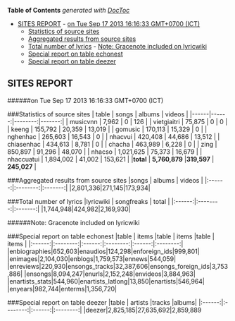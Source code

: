 **Table of Contents**  *generated with [DocToc](http://doctoc.herokuapp.com/)*

- [SITES REPORT](#sites-report)
				- [on Tue Sep 17 2013 16:16:33 GMT+0700 (ICT)](#on-tue-sep-17-2013-161633-gmt+0700-ict)
	- [Statistics of source sites](#statistics-of-source-sites)
	- [Aggregated results from source sites](#aggregated-results-from-source-sites)
	- [Total number of lyrics](#total-number-of-lyrics)
				- [Note: Gracenote included on lyricwiki](#note-gracenote-included-on-lyricwiki)
	- [Special report on table echonest](#special-report-on-table-echonest)
	- [Special report on table deezer](#special-report-on-table-deezer)

## SITES REPORT

######on Tue Sep 17 2013 16:16:33 GMT+0700 (ICT)

###Statistics of source sites
| table | songs | albums | videos |
|------|------:|--------:|-------:|
| musicvnn | 7,962 | 0 |  126 | 
| vietgiaitri | 75,875 | 0 |  0 | 
| keeng | 155,792 | 20,359 |  13,019 | 
| gomusic | 170,113 | 15,329 |  0 | 
| nghenhac | 265,603 | 16,543 |  0 | 
| nhacvui | 420,408 | 44,686 |  13,512 | 
| chiasenhac | 434,613 | 8,781 |  0 | 
| chacha | 463,989 | 6,228 |  0 | 
| zing | 850,897 | 91,296 |  48,070 | 
| nhacso | 1,021,625 | 75,373 |  16,679 | 
| nhaccuatui | 1,894,002 | 41,002 |  153,621 | 
|**total** | **5,760,879** |**319,597** | **245,027** |


###Aggregated results from source sites
|songs | albums | videos |
|:------:|:--------:|:-------:|
|2,801,336|271,145|173,934|


###Total number of lyrics
|lyricwiki | songfreaks | total |
|:------:|:--------:|:-------:|
|1,744,948|424,982|2,169,930|

######Note: Gracenote included on lyricwiki


###Special report on table echonest
|table | items |table | items |table | items |
|:------:|:--------:|:------:|:--------:|:------:|:--------:|
|enbiographies|652,603|enaudios|124,298|enforeign_ids|999,801|
|enimages|2,104,030|enblogs|1,759,573|ennews|544,059|
|enreviews|220,930|ensongs_tracks|32,387,606|ensongs_foreign_ids|3,753,886|
|ensongs|8,094,247|enurls|2,152,248|envideos|3,884,963|
|enartists_stats|544,960|enartists_latlong|13,850|enartists|546,964|
|enyears|982,744|enterms|1,356,720|


###Special report on table deezer
|table | artists |tracks |albums|
|:------:|:--------:|:------:|:--------:|
|deezer|2,825,185|27,635,692|2,859,889

